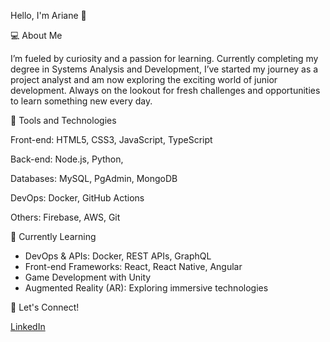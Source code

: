  Hello, I'm Ariane 👋

💻 About Me

I’m fueled by curiosity and a passion for learning. Currently completing my degree in Systems Analysis and Development, I’ve started my journey as a project analyst and am now exploring the exciting world of junior development. Always on the lookout for fresh challenges and opportunities to learn something new every day.

 🚀 Tools and Technologies

Front-end: HTML5, CSS3, JavaScript, TypeScript

Back-end: Node.js, Python, 

Databases: MySQL, PgAdmin, MongoDB

DevOps: Docker, GitHub Actions

Others: Firebase, AWS, Git

 🌱 Currently Learning  
- DevOps & APIs: Docker, REST APIs, GraphQL  
- Front-end Frameworks: React, React Native, Angular  
- Game Development with Unity  
- Augmented Reality (AR): Exploring immersive technologies

 💬 Let's Connect!

 [LinkedIn](https://www.linkedin.com/in/arianegeni/)

